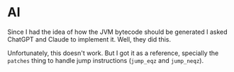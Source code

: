# AI

Since I had the idea of how the JVM bytecode should be generated I asked ChatGPT and Claude to implement it. Well, they
did this.

Unfortunately, this doesn't work. But I got it as a reference, specially the `patches` thing to handle jump instructions (`jump_eqz` and `jump_neqz`).

